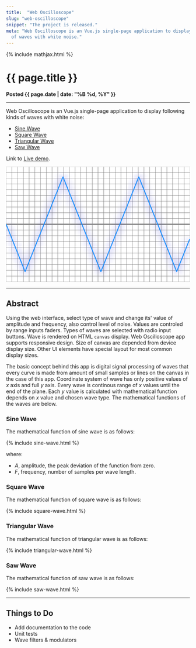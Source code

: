 ```yaml
---
title:  "Web Oscilloscope"
slug: "web-oscilloscope"
snippet: "The project is released."
meta: "Web Oscilloscope is an Vue.js single-page application to display different kinds
  of waves with white noise."
---
```


{% include mathjax.html %}

# {{ page.title }}

**Posted {{ page.date | date: "%B %d, %Y" }}**

* * *

Web Oscilloscope is an Vue.js single-page application to display following kinds
of waves with white noise:

* [Sine Wave](#sine-wave "Sine Wave Function")
* [Square Wave](#square-wave "Square Wave Function")
* [Triangular Wave](#triangular-wave "Triangular Wave Function")
* [Saw Wave](#saw-wave "Saw Wave Function")

Link to [Live demo](/web-oscilloscope "web-oscilloscope Application").

![Web Oscilloscope](/assets/img/canvas.png)

* * *

## Abstract

Using the web interface, select type of wave and change its' value of amplitude and frequency,
also control level of noise. Values are сontroled by range inputs faders.
Types of waves are selected with radio input buttons. Wave is rendered on HTML `canvas` display.
Web Oscilloscope app supports responsive design. Size of canvas are depended from device display
size. Other UI elements have special layout for most common display sizes. 


The basic concept behind this app is digital signal processing of waves that every curve
is made from amount of small samples or lines on the canvas in the case of this app.
Coordinate system of wave has only positive values of *x* axis and full *y* axis.
Every wave is continous range of *x* values until the end of the plane.
Each *y* value is calculated with mathematical function depends on *x* value and
chosen wave type. The mathematical functions of the waves are below.

### Sine Wave

The mathematical function of sine wave is as follows:

{% include sine-wave.html %}

where:

* $A$, amplitude, the peak deviation of the function from zero.
* $F$, frequency, number of samples per wave length.

### Square Wave

The mathematical function of square wave is as follows:

{% include square-wave.html %}

### Triangular Wave

The mathematical function of triangular wave is as follows:

{% include triangular-wave.html %}

### Saw Wave

The mathematical function of saw wave is as follows:

{% include saw-wave.html %}

* * *

## Things to Do

* Add documentation to the code
* Unit tests
* Wave filters & modulators
